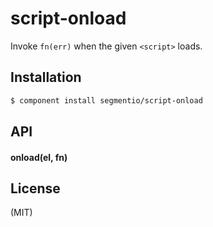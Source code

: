 
# script-onload

  Invoke `fn(err)` when the given `<script>` loads.

## Installation

```bash
$ component install segmentio/script-onload
```

## API

#### onload(el, fn)

## License

  (MIT)

